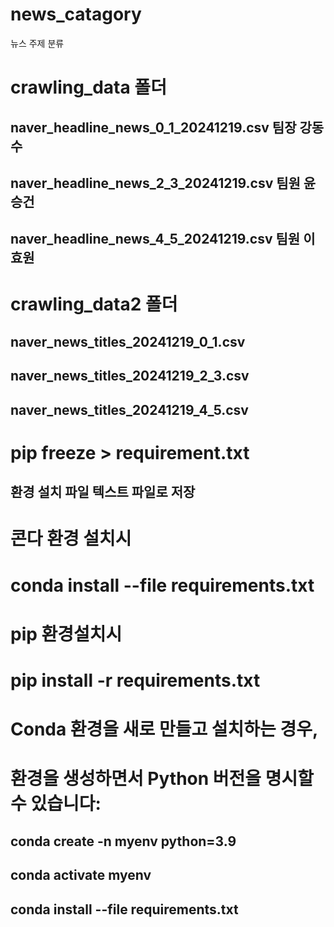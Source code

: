 # news_catagory
뉴스 주제 분류
# crawling_data 폴더
## naver_headline_news_0_1_20241219.csv 팀장 강동수
## naver_headline_news_2_3_20241219.csv 팀원 윤승건
## naver_headline_news_4_5_20241219.csv 팀원 이효원
##
# crawling_data2 폴더
## naver_news_titles_20241219_0_1.csv
## naver_news_titles_20241219_2_3.csv
## naver_news_titles_20241219_4_5.csv
##
# pip freeze > requirement.txt
## 환경 설치 파일 텍스트 파일로 저장
##
# 콘다 환경 설치시
# conda install --file requirements.txt
## 
# pip 환경설치시
# pip install -r requirements.txt
##
# Conda 환경을 새로 만들고 설치하는 경우,
# 환경을 생성하면서 Python 버전을 명시할 수 있습니다:
## conda create -n myenv python=3.9
## conda activate myenv
## conda install --file requirements.txt

